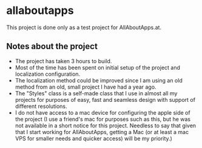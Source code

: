# allaboutapps

This project is done only as a test project for AllAboutApps.at.

## Notes about the project

- The project has taken 3 hours to build.
- Most of the time has been spent on initial setup of the project and localization configuration.
- The localization method could be improved since I am using an old method from an old, small project I have had a year ago.
- The "Styles" class is a self-made class that I use in almost all my projects for purposes of easy, fast and seamless design with support of different resolutions.
- I do not have access to a mac device for configuring the apple side of the project (I use a friend's mac for purposes such as this, but he was not available in a short notice for this project. Needless to say that given that I start working for AllAboutApps, getting a Mac (or at least a mac VPS for smaller needs and quicker access) will be my priority.)

